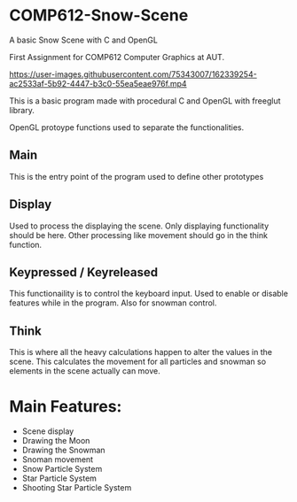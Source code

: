 # COMP612-Snow-Scene
A basic Snow Scene with C and OpenGL

First Assignment for COMP612 Computer Graphics at AUT.


https://user-images.githubusercontent.com/75343007/162339254-ac2533af-5b92-4447-b3c0-55ea5eae976f.mp4


This is a basic program made with procedural C and OpenGL with freeglut library.

OpenGL protoype functions used to separate the functionalities.


## Main


This is the entry point of the program used to define other prototypes


## Display


Used to process the displaying the scene. Only displaying functionality should be here.
Other processing like movement should go in the think function.


## Keypressed / Keyreleased


This functionaility is to control the keyboard input. Used to enable or disable features while in the program. Also for snowman control.


## Think


This is where all the heavy calculations happen to alter the values in the scene.
This calculates the movement for all particles and snowman so elements in the scene actually can move.


# Main Features:
- Scene display
- Drawing the Moon
- Drawing the Snowman
- Snoman movement
- Snow Particle System
- Star Particle System
- Shooting Star Particle System


